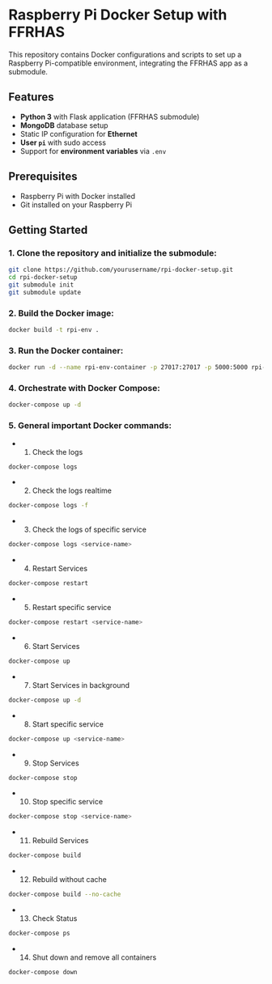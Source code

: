 # Raspberry Pi Docker Setup with FFRHAS

This repository contains Docker configurations and scripts to set up a Raspberry Pi-compatible environment, integrating the FFRHAS app as a submodule.

## Features
- **Python 3** with Flask application (FFRHAS submodule)
- **MongoDB** database setup
- Static IP configuration for **Ethernet**
- **User `pi`** with sudo access
- Support for **environment variables** via `.env`

## Prerequisites
- Raspberry Pi with Docker installed
- Git installed on your Raspberry Pi

## Getting Started

### 1. Clone the repository and initialize the submodule:

```bash
git clone https://github.com/yourusername/rpi-docker-setup.git
cd rpi-docker-setup
git submodule init
git submodule update
```

### 2. Build the Docker image:

```bash
docker build -t rpi-env .
```

### 3. Run the Docker container:

```bash
docker run -d --name rpi-env-container -p 27017:27017 -p 5000:5000 rpi-env
```

### 4. Orchestrate with Docker Compose:

```bash
docker-compose up -d
```

### 5. General important Docker commands:

- 1. Check the logs
```bash
docker-compose logs
```

- 2. Check the logs realtime
```bash
docker-compose logs -f
```

- 3. Check the logs of specific service
```bash
docker-compose logs <service-name>
```

- 4. Restart Services
```bash
docker-compose restart
```

- 5. Restart specific service
```bash
docker-compose restart <service-name>
```

- 6. Start Services
```bash
docker-compose up
```

- 7. Start Services in background
```bash
docker-compose up -d
```

- 8. Start specific service
```bash
docker-compose up <service-name>
```

- 9. Stop Services
```bash
docker-compose stop
```

- 10. Stop specific service
```bash
docker-compose stop <service-name>
```

- 11. Rebuild Services
```bash
docker-compose build
```

- 12. Rebuild without cache
```bash
docker-compose build --no-cache
```

- 13. Check Status
```bash
docker-compose ps
```

- 14. Shut down and remove all containers
```bash
docker-compose down
```